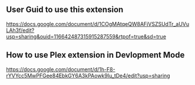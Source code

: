 ## User Guid to use this extension
https://docs.google.com/document/d/1COgMAtqeQW8AFjVSZSUdTr_aUVuLAh3f/edit?usp=sharing&ouid=116642487315915287559&rtpof=true&sd=true

## How to use Plex extension in Devlopment Mode
https://docs.google.com/document/d/1h-F8-rYVYcc5MwPFGee84EbkGY6A3kPAowk9Iu_tDe4/edit?usp=sharing

